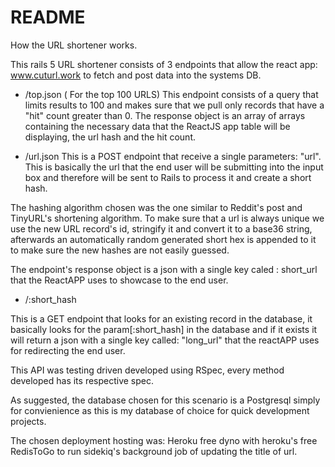 # README

How the URL shortener works.


This rails 5 URL shortener consists of 3 endpoints that allow the react app: www.cuturl.work to fetch and post data into the systems DB.

- /top.json ( For the top 100 URLS)
 This endpoint consists of a query that limits results to 100 and makes sure that we pull only records that have a "hit" count greater than 0.  The response object is an array of arrays containing the necessary data that the ReactJS app table will be displaying, the url hash and the hit count.
 
 
 - /url.json
  This is a POST endpoint that receive a single parameters: "url".
 This is basically the url that the end user will be submitting into the input box and therefore will be sent to Rails to process it and create a short hash. 

The hashing algorithm chosen was the one similar to Reddit's post and TinyURL's shortening algorithm. To make sure that a url is always unique we use the new URL record's id, stringify it and convert it to a base36 string, afterwards an automatically random generated short hex is appended to it to make sure the new hashes are not easily guessed. 

The endpoint's response object is a json with a single key caled : short_url that the ReactAPP uses to showcase to the end user.

- /:short_hash

 This is a GET endpoint that looks for an existing record in the database, it basically looks for the param[:short_hash]
in the database and if it exists it will return a json with a single key called: "long_url" that the reactAPP uses for redirecting the end user.  

This API was testing driven developed using RSpec, every method developed has its respective spec.

As suggested, the database chosen for this scenario is a Postgresql simply for convienience as this is my database of choice for quick development projects.

The chosen deployment hosting was: Heroku free dyno with heroku's free RedisToGo to run sidekiq's background job of updating the title of url.


